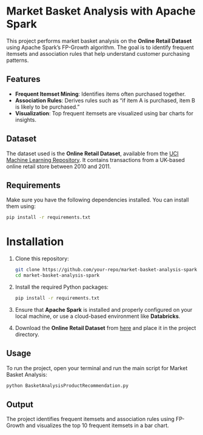 # Market Basket Analysis with Apache Spark

This project performs market basket analysis on the **Online Retail Dataset** using Apache Spark’s FP-Growth algorithm. The goal is to identify frequent itemsets and association rules that help understand customer purchasing patterns.

## Features

- **Frequent Itemset Mining**: Identifies items often purchased together.
- **Association Rules**: Derives rules such as “if item A is purchased, item B is likely to be purchased.”
- **Visualization**: Top frequent itemsets are visualized using bar charts for insights.

## Dataset

The dataset used is the **Online Retail Dataset**, available from the [UCI Machine Learning Repository](https://archive.ics.uci.edu/ml/datasets/online+retail). It contains transactions from a UK-based online retail store between 2010 and 2011.

## Requirements

Make sure you have the following dependencies installed. You can install them using:

```bash
pip install -r requirements.txt
```
# Installation

1. Clone this repository:

    ```bash
    git clone https://github.com/your-repo/market-basket-analysis-spark.git
    cd market-basket-analysis-spark
    ```

2. Install the required Python packages:

    ```bash
    pip install -r requirements.txt
    ```

3. Ensure that **Apache Spark** is installed and properly configured on your local machine, or use a cloud-based environment like **Databricks**.

4. Download the **Online Retail Dataset** from [here](https://archive.ics.uci.edu/ml/machine-learning-databases/00352/Online%20Retail.xlsx) and place it in the project directory.

## Usage

To run the project, open your terminal and run the main script for Market Basket Analysis:

```bash
python BasketAnalysisProductRecommendation.py
```

## Output

The project identifies frequent itemsets and association rules using FP-Growth and visualizes the top 10 frequent itemsets in a bar chart.